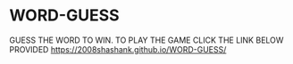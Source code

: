 # WORD-GUESS
GUESS THE WORD TO WIN.
TO PLAY THE GAME CLICK THE LINK BELOW PROVIDED
https://2008shashank.github.io/WORD-GUESS/
